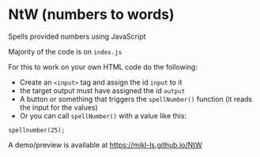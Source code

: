 # NtW (numbers to words)
Spells provided numbers using JavaScript

Majority of the code is on `index.js`

For this to work on your own HTML code do the following:
- Create an `<input>` tag and assign the id `input` to it
- the target output must have assigned the id `output`
- A button or something that triggers the `spellNumber()` function (it reads the input for the values)
- Or you can call `spellNumber()` with a value like this:
```
spellnumber(25);
```
 
A demo/preview is available at https://mikl-ls.github.io/NtW
